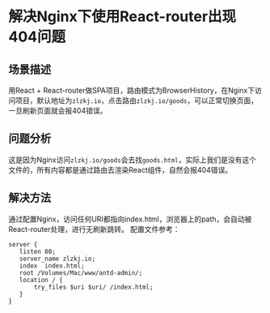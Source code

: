 # 解决Nginx下使用React-router出现404问题

## 场景描述

用React + React-router做SPA项目，路由模式为BrowserHistory，在Nginx下访问项目，默认地址为`zlzkj.io`，点击路由`zlzkj.io/goods`，可以正常切换页面，一旦刷新页面就会报404错误。

## 问题分析

这是因为Nginx访问`zlzkj.io/goods`会去找`goods.html`，实际上我们是没有这个文件的，所有内容都是通过路由去渲染React组件，自然会报404错误。

## 解决方法

通过配置Nginx，访问任何URI都指向index.html，浏览器上的path，会自动被React-router处理，进行无刷新跳转。
配置文件参考：

```
server {
   listen 80;
   server_name zlzkj.io;
   index  index.html;
   root /Volumes/Mac/www/antd-admin/;
   location / {
       try_files $uri $uri/ /index.html;
   }
}
```

